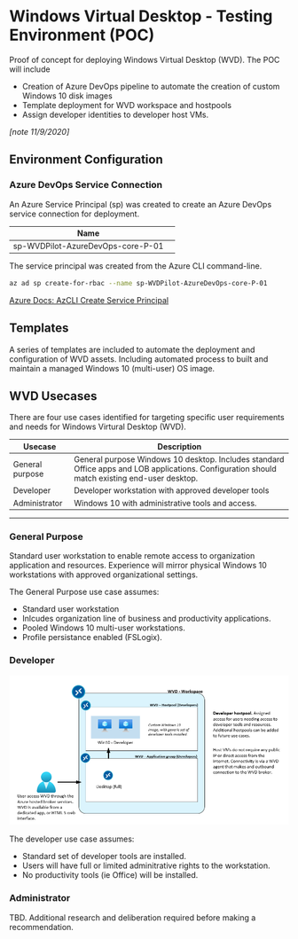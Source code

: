 # Windows Virtual Desktop - Testing Environment (POC)

Proof of concept for deploying Windows Virtual Desktop (WVD). The POC will include 

- Creation of Azure DevOps pipeline to automate the creation of custom Windows 10 disk images
- Template deployment for WVD workspace and hostpools
- Assign developer identities to developer host VMs.

*[note 11/9/2020]*

## Environment Configuration

### Azure DevOps Service Connection

An Azure Service Principal (sp) was created to create an Azure DevOps service connection for deployment.

|Name||
|---|---|
|sp-WVDPilot-AzureDevOps-core-P-01||

The service principal was created from the Azure CLI command-line.

```bash
az ad sp create-for-rbac --name sp-WVDPilot-AzureDevOps-core-P-01
```
[Azure Docs: AzCLI Create Service Principal](https://docs.microsoft.com/en-us/cli/azure/create-an-azure-service-principal-azure-cli#create-a-service-principal)

## Templates

A series of templates are included to automate the deployment and configuration of WVD assets. Including automated process to built and maintain a managed Windows 10 (multi-user) OS image. 

## WVD Usecases

There are four use cases identified for targeting specific user requirements and needs for Windows Virtural Desktop (WVD).

|Usecase | Description
|---|---|
|General purpose| General purpose Windows 10 desktop. Includes standard Office apps and LOB applications. Configuration should match existing end-user desktop. |
|Developer| Developer workstation with approved developer tools |
|Administrator|Windows 10 with administrative tools and access. |

<hr>

### General Purpose

Standard user workstation to enable remote access to organization application and resources. Experience will mirror physical Windows 10 workstations with approved organizational settings. 

The General Purpose use case assumes:
- Standard user workstation
- Inlcudes organization line of business and productivity applications.
- Pooled Windows 10 multi-user workstations.
- Profile persistance enabled (FSLogix).

### Developer



![wvd high-level architecture](/static/wvd-developer-highlevel.png)

The developer use case assumes:

- Standard set of developer tools are installed.
- Users will have full or limited adminitrative rights to the workstation.
- No productivity tools (ie Office) will be installed.


### Administrator

TBD. Additional research and deliberation required before making a recommendation.
